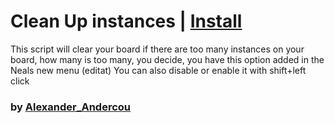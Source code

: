 # Clean Up instances | [Install](https://raw.githubusercontent.com/InfiniteCraftCommunity/userscripts/master/userscripts/24sandualexandru/AutoInstanceCleaner/index.user.js)
This script will clear your board if there are too many instances on your board, how many is too many, you decide, you have this option added in the Neals new menu (editat)
You can also disable or enable it with shift+left click
### by [Alexander_Andercou](https://github.com/24sanduAlexandru)
